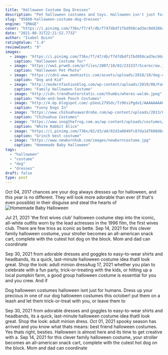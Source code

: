 ```yaml
---
title: "Halloween Costume Dog Dresses"
description: "Pet halloween costumes and toys. Halloween isn't just for humans. At petsmart, it's a holiday for the whole family. With halloween costumes for dogs and small pet costumes for guinea pigs,"
slug: "95660-halloween-costume-dog-dresses"
engine: "IMAGE"
cover: "https://i.pinimg.com/736x/f7/47/db/f747dbdf1fbd950cad3ec9d428bcb087.jpg"
date: "2021-08-31T22:21:52.773Z"
author: "Isabel Quinn"
ratingValue: "1.4"
reviewCount: "9"
images:
  - image: "https://i.pinimg.com/736x/f7/47/db/f747dbdf1fbd950cad3ec9d428bcb087.jpg"
    caption: "Halloween Costume for"
  - image: "https://ww1.prweb.com/prfiles/2007/10/02/231537/Scarecrow.jpg"
    caption: "Halloween Pet Photo"
  - image: "https://cdn1-www.momtastic.com/assets/uploads/2018/10/dog-costume-648x486.jpg"
    caption: "Dog and Kid"
  - image: "http://modernfashionblog.com/wp-content/uploads/2019/08/Family-Halloween-Costume-Ideas-2019-11.jpg"
    caption: "Family Halloween Costume"
  - image: "http://cdn.trendhunterstatic.com/thumbs/wheres-waldo.jpeg"
    caption: "Hide-and-Seek Pooch Costumes"
  - image: "http://4.bp.blogspot.com/-pSeoL279Sdc/Tz96siPgdoI/AAAAAAAACNY/mqYJoIbLnGQ/s1600/funny+dogs+in+costumes+(2).jpg"
    caption: "Funny Dogs In"
  - image: "https://www.chihuahuawardrobe.com/wp-content/uploads/2013/01/chihuahua-halloween-costume.jpg"
    caption: "Chihuahua Costumes"
  - image: "https://www.snogthefrog.com.au/wp-content/uploads/costumes/holiday-and-seasonal-evil-rabbit-wonderland-male-2-800x1067.jpg"
    caption: "White Rabbit Alice"
  - image: "https://i.pinimg.com/736x/02/d3/a0/02d3a0849fc87da1d7608d6e052ffed9--best-costume-ever-grinch.jpg"
    caption: "Grinch best costume"
  - image: "https://www.newbornhub.com/images/newborncostume.jpg"
    caption: "Homemade Baby Halloween"
tags:
  - "halloween"
  - "costume"
  - "dog"
  - "dresses"
draft: false
type: post
---
```


Oct 04, 2017 chances are your dog always dresses up for halloween, and this year is no different. They will look more adorable than ever (if that's even possible) in their disguise and steal the hearts of
![Homemade Baby Halloween](https://www.newbornhub.com/images/newborncostume.jpg "Homemade Baby Halloween")

Jul 21, 2021 &#39;the first wives club&#39; halloween costume step into the iconic, all-white outfits worn by the lead actresses in the 1996 film, the first wives club. There are few trios as iconic as bette. Sep 14, 2021 for this clever family halloween costume, your stroller becomes an all-american snack cart, complete with the cutest hot dog on the block. Mom and dad can coordinate
<!--inArticleAds-->

<!--galleryOne-->

Sep 30, 2021 from adorable dresses and goggles to easy-to-wear shirts and headbands, its a quick, last-minute halloween costume idea thatll look great. Shop the look: adult minion dressAug 17, 2021 whether you plan to celebrate with a fun party, trick-or-treating with the kids, or hitting up a local pumpkin farm, a good group halloween costume is essential for you and you crew. And if
<!--inArticleAds-->

<!--galleryTwo-->

Dog halloween costumes halloween isnt just for humans. Dress up your precious in one of our dog halloween costumes this october! put them on a leash and let them trick-or-treat with you, or leave them to
<!--galleryThree-->

Sep 30, 2021 from adorable dresses and goggles to easy-to-wear shirts and headbands, its a quick, last-minute halloween costume idea thatll look great. Shop the look: adult minion dress. Oct 01, 2021 spooky season has arrived and you know what thats means: best friend halloween costumes. Yes thats right, besties. Halloween is almost here and its time to get creative with a. Sep 14, 2021 for this clever family halloween costume, your stroller becomes an all-american snack cart, complete with the cutest hot dog on the block. Mom and dad can coordinate